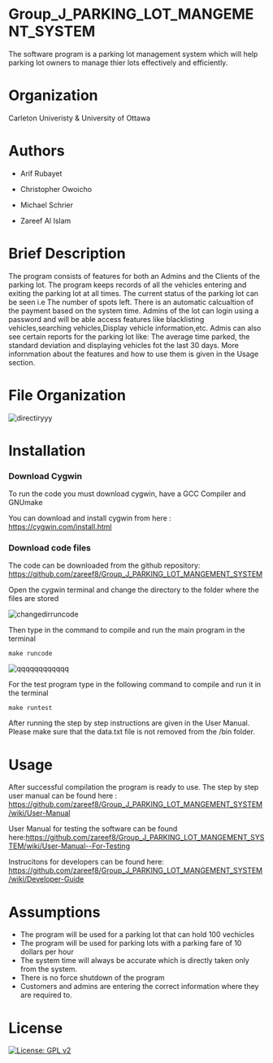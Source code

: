 # Group_J_PARKING_LOT_MANGEMENT_SYSTEM #

The software program is a parking lot management system which will help parking lot owners to manage thier lots effectively and efficiently. 

# Organization #
Carleton Univeristy & University of Ottawa

# Authors #

  * Arif Rubayet 
  
  * Christopher Owoicho  

  * Michael Schrier 
 
  * Zareef Al Islam 

# Brief Description #
The program consists of features for both an Admins and the Clients of the parking lot. 
The program keeps records of all the vehicles entering and exiting the parking lot at all times. 
The current status of the parking lot can be seen i.e The number of spots left. 
There is an automatic calcualtion of the payment based on the system time.
Admins of the lot can login using a password and will be able access features like blacklisting vehicles,searching vehicles,Display vehicle information,etc.
Admis can also see certain reports for the parking lot like: The average time parked, the standard deviation and displaying vehicles fot the last 30 days.
More infornmation about the features and how to use them is given in the Usage section.

# File Organization  

![directiryyy](https://user-images.githubusercontent.com/71241275/102732806-a95ad100-4309-11eb-9551-f4622550f91c.jpg)


# Installation # 

### Download Cygwin
To run the code you must download cygwin, have a GCC Compiler and GNUmake

You can download and install cygwin from here : https://cygwin.com/install.html

### Download code files

The code can be downloaded from the github repository: https://github.com/zareef8/Group_J_PARKING_LOT_MANGEMENT_SYSTEM

Open the cygwin terminal and change the directory to the folder where the files are stored

![changedirruncode](https://user-images.githubusercontent.com/71241275/102730737-ad83f000-4303-11eb-8b32-361cabbcba17.jpg)

Then type in the command to compile and run the main program in the terminal

```
make runcode
```

![qqqqqqqqqqqq](https://user-images.githubusercontent.com/71241275/102737215-cba61c00-4314-11eb-980e-8d6e2b77fb71.jpg)




For the test program type in the following command to compile and run it in the terminal

```
make runtest
```

After running the step by step instructions are given in the User Manual. Please make sure that the data.txt file is not removed from the /bin folder.

# Usage #

After successful compilation the program is ready to use. The step by step user manual can be found here : https://github.com/zareef8/Group_J_PARKING_LOT_MANGEMENT_SYSTEM/wiki/User-Manual

User Manual for testing the software can be found here:https://github.com/zareef8/Group_J_PARKING_LOT_MANGEMENT_SYSTEM/wiki/User-Manual--For-Testing

Instrucitons for developers can be found here: https://github.com/zareef8/Group_J_PARKING_LOT_MANGEMENT_SYSTEM/wiki/Developer-Guide

# Assumptions #
* The program will be used for a parking lot that can hold 100 vechicles
* The program will be used for parking lots with a parking fare of 10 dollars per hour
* The system time will always be accurate which is directly taken only from the system.
* There is no force shutdown of the program 
* Customers and admins are entering the correct information where they are required to.

# License 
 [![License: GPL v2](https://img.shields.io/badge/License-GPL%20v2-blue.svg)](https://www.gnu.org/licenses/old-licenses/gpl-2.0.en.html)
